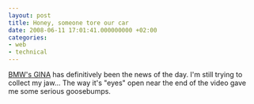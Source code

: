 ```yaml
---
layout: post
title: Honey, someone tore our car
date: 2008-06-11 17:01:41.000000000 +02:00
categories:
- web
- technical
---
```

<a href="http://blog.wired.com/cars/2008/06/bmw-builds-a-ca.html">BMW's GINA</a> has definitively been the news of the day. I'm still trying to collect my jaw... The way it's "eyes" open near the end of the video gave me some serious goosebumps.
